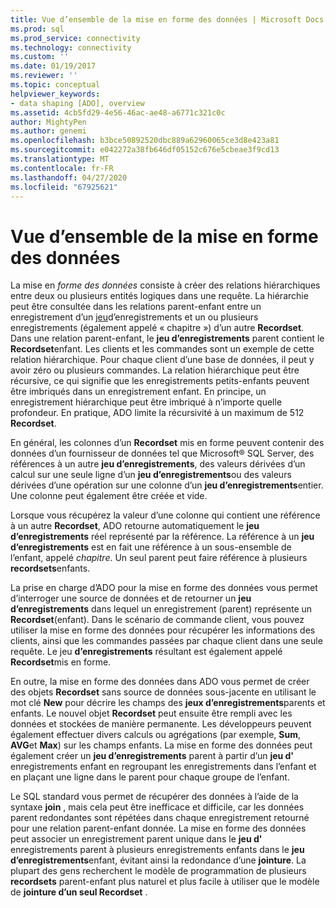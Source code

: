 ```yaml
---
title: Vue d’ensemble de la mise en forme des données | Microsoft Docs
ms.prod: sql
ms.prod_service: connectivity
ms.technology: connectivity
ms.custom: ''
ms.date: 01/19/2017
ms.reviewer: ''
ms.topic: conceptual
helpviewer_keywords:
- data shaping [ADO], overview
ms.assetid: 4cb5fd29-4e56-46ac-ae48-a6771c321c0c
author: MightyPen
ms.author: genemi
ms.openlocfilehash: b3bce50892520dbc889a62960065ce3d8e423a81
ms.sourcegitcommit: e042272a38fb646df05152c676e5cbeae3f9cd13
ms.translationtype: MT
ms.contentlocale: fr-FR
ms.lasthandoff: 04/27/2020
ms.locfileid: "67925621"
---
```

# <a name="data-shaping-overview"></a>Vue d’ensemble de la mise en forme des données
La mise en *forme des données* consiste à créer des relations hiérarchiques entre deux ou plusieurs entités logiques dans une requête. La hiérarchie peut être consultée dans les relations parent-enfant entre un enregistrement d’un [jeu](../../../ado/reference/ado-api/recordset-object-ado.md)d’enregistrements et un ou plusieurs enregistrements (également appelé « chapitre ») d’un autre **Recordset**. Dans une relation parent-enfant, le **jeu d’enregistrements** parent contient le **Recordset**enfant. Les clients et les commandes sont un exemple de cette relation hiérarchique. Pour chaque client d’une base de données, il peut y avoir zéro ou plusieurs commandes. La relation hiérarchique peut être récursive, ce qui signifie que les enregistrements petits-enfants peuvent être imbriqués dans un enregistrement enfant. En principe, un enregistrement hiérarchique peut être imbriqué à n’importe quelle profondeur. En pratique, ADO limite la récursivité à un maximum de 512 **Recordset**.  
  
 En général, les colonnes d’un **Recordset** mis en forme peuvent contenir des données d’un fournisseur de données tel que Microsoft® SQL Server, des références à un autre **jeu d’enregistrements**, des valeurs dérivées d’un calcul sur une seule ligne d’un **jeu d’enregistrements**ou des valeurs dérivées d’une opération sur une colonne d’un **jeu d’enregistrements**entier. Une colonne peut également être créée et vide.  
  
 Lorsque vous récupérez la valeur d’une colonne qui contient une référence à un autre **Recordset**, ADO retourne automatiquement le **jeu d’enregistrements** réel représenté par la référence. La référence à un **jeu d’enregistrements** est en fait une référence à un sous-ensemble de l’enfant, appelé *chapitre*. Un seul parent peut faire référence à plusieurs **recordsets**enfants.  
  
 La prise en charge d’ADO pour la mise en forme des données vous permet d’interroger une source de données et de retourner un **jeu d’enregistrements** dans lequel un enregistrement (parent) représente un **Recordset**(enfant). Dans le scénario de commande client, vous pouvez utiliser la mise en forme des données pour récupérer les informations des clients, ainsi que les commandes passées par chaque client dans une seule requête. Le jeu **d’enregistrements** résultant est également appelé **Recordset**mis en forme.  
  
 En outre, la mise en forme des données dans ADO vous permet de créer des objets **Recordset** sans source de données sous-jacente en utilisant le mot clé **New** pour décrire les champs des **jeux d’enregistrements**parents et enfants. Le nouvel objet **Recordset** peut ensuite être rempli avec les données et stockées de manière permanente. Les développeurs peuvent également effectuer divers calculs ou agrégations (par exemple, **Sum**, **AVG**et **Max**) sur les champs enfants. La mise en forme des données peut également créer un **jeu d’enregistrements** parent à partir d’un **jeu d'** enregistrements enfant en regroupant les enregistrements dans l’enfant et en plaçant une ligne dans le parent pour chaque groupe de l’enfant.  
  
 Le SQL standard vous permet de récupérer des données à l’aide de la syntaxe **join** , mais cela peut être inefficace et difficile, car les données parent redondantes sont répétées dans chaque enregistrement retourné pour une relation parent-enfant donnée. La mise en forme des données peut associer un enregistrement parent unique dans le **jeu d'** enregistrements parent à plusieurs enregistrements enfants dans le **jeu d’enregistrements**enfant, évitant ainsi la redondance d’une **jointure**. La plupart des gens recherchent le modèle de programmation de plusieurs **recordsets** parent-enfant plus naturel et plus facile à utiliser que le modèle de **jointure d’un seul Recordset** .
